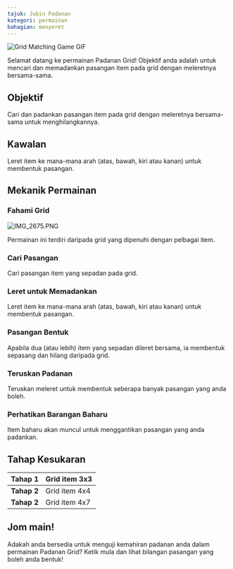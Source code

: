 ```yaml
---
tajuk: Jubin Padanan
kategori: permainan
bahagian: menyeret
---
```

![Grid Matching Game GIF](https://help.Studycat.com/hc/article_attachments/34965697809049)


Selamat datang ke permainan Padanan Grid! Objektif anda adalah untuk mencari dan memadankan pasangan item pada grid dengan meleretnya bersama-sama.


## Objektif


Cari dan padankan pasangan item pada grid dengan meleretnya bersama-sama untuk menghilangkannya.


## Kawalan


Leret item ke mana-mana arah (atas, bawah, kiri atau kanan) untuk membentuk pasangan.


## Mekanik Permainan


### Fahami Grid


![IMG_2675.PNG](https://help.Studycat.com/hc/article_attachments/34786044757657)


Permainan ini terdiri daripada grid yang dipenuhi dengan pelbagai item.


### Cari Pasangan


Cari pasangan item yang sepadan pada grid.


### Leret untuk Memadankan


Leret item ke mana-mana arah (atas, bawah, kiri atau kanan) untuk membentuk pasangan.


### Pasangan Bentuk


Apabila dua (atau lebih) item yang sepadan dileret bersama, ia membentuk sepasang dan hilang daripada grid.


### Teruskan Padanan


Teruskan meleret untuk membentuk seberapa banyak pasangan yang anda boleh.


### Perhatikan Barangan Baharu


Item baharu akan muncul untuk menggantikan pasangan yang anda padankan.


## Tahap Kesukaran




| **Tahap 1** | Grid item 3x3 |
| --- | --- |
| **Tahap 2** | Grid item 4x4 |
| **Tahap 2** | Grid item 4x7 |


## Jom main!


Adakah anda bersedia untuk menguji kemahiran padanan anda dalam permainan Padanan Grid? Ketik mula dan lihat bilangan pasangan yang boleh anda bentuk!